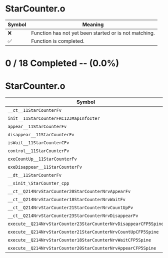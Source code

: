 # StarCounter.o
| Symbol | Meaning 
| ------------- | ------------- 
| :x: | Function has not yet been started or is not matching. 
| :white_check_mark: | Function is completed. 


# 0 / 18 Completed -- (0.0%)
# StarCounter.o
| Symbol | Decompiled? |
| ------------- | ------------- |
| `__ct__11StarCounterFv` | :x: |
| `init__11StarCounterFRC12JMapInfoIter` | :x: |
| `appear__11StarCounterFv` | :x: |
| `disappear__11StarCounterFv` | :x: |
| `isWait__11StarCounterCFv` | :x: |
| `control__11StarCounterFv` | :x: |
| `exeCountUp__11StarCounterFv` | :x: |
| `exeDisappear__11StarCounterFv` | :x: |
| `__dt__11StarCounterFv` | :x: |
| `__sinit_\StarCounter_cpp` | :x: |
| `__ct__Q214NrvStarCounter20StarCounterNrvAppearFv` | :x: |
| `__ct__Q214NrvStarCounter18StarCounterNrvWaitFv` | :x: |
| `__ct__Q214NrvStarCounter21StarCounterNrvCountUpFv` | :x: |
| `__ct__Q214NrvStarCounter23StarCounterNrvDisappearFv` | :x: |
| `execute__Q214NrvStarCounter23StarCounterNrvDisappearCFP5Spine` | :x: |
| `execute__Q214NrvStarCounter21StarCounterNrvCountUpCFP5Spine` | :x: |
| `execute__Q214NrvStarCounter18StarCounterNrvWaitCFP5Spine` | :x: |
| `execute__Q214NrvStarCounter20StarCounterNrvAppearCFP5Spine` | :x: |
